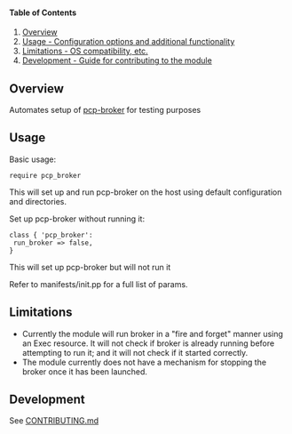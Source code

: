 #### Table of Contents

1. [Overview](#overview)
2. [Usage - Configuration options and additional functionality](#usage)
3. [Limitations - OS compatibility, etc.](#limitations)
4. [Development - Guide for contributing to the module](#development)

## Overview

Automates setup of [pcp-broker](https://github.com/puppetlabs/pcp-broker) for testing purposes

## Usage

Basic usage:
```
require pcp_broker
```

This will set up and run pcp-broker on the host using default configuration and directories.

Set up pcp-broker without running it:
```
class { 'pcp_broker':
 run_broker => false,
}
```

This will set up pcp-broker but will not run it

Refer to manifests/init.pp for a full list of params.

## Limitations

 * Currently the module will run broker in a "fire and forget" manner using an Exec resource. It will not check if broker is already running before attempting to run it; and it will not check if it started correctly.
 * The module currently does not have a mechanism for stopping the broker once it has been launched.

## Development

See [CONTRIBUTING.md](https://github.com/james-stocks/puppet-pcp-broker/blob/master/CONTRIBUTING.md)
